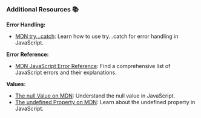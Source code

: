 ### Additional Resources 📚

**Error Handling:**

- [MDN try...catch](https://developer.mozilla.org/en-US/docs/Web/JavaScript/Reference/Statements/try...catch): Learn how to use try...catch for error handling in JavaScript.

**Error Reference:**

- [MDN JavaScript Error Reference](https://developer.mozilla.org/en-US/docs/Web/JavaScript/Reference/Errors): Find a comprehensive list of JavaScript errors and their explanations.

**Values:**

- [The null Value on MDN](https://developer.mozilla.org/en-US/docs/Web/JavaScript/Reference/Operators/null): Understand the null value in JavaScript.
- [The undefined Property on MDN](https://developer.mozilla.org/en-US/docs/Web/JavaScript/Reference/Global_Objects/undefined): Learn about the undefined property in JavaScript.
